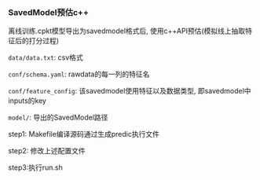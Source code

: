 ### SavedModel预估c++

离线训练.cpkt模型导出为savedmodel格式后, 使用c++API预估(模拟线上抽取特征后的打分过程)

`data/data.txt`: csv格式

`conf/schema.yaml`: rawdata的每一列的特征名

`conf/feature_config`: 该savedmodel使用特征以及数据类型, 即savedmodel中inputs的key

`model/`: 导出的SavedModel路径 

step1: Makefile编译源码通过生成predic执行文件

step2: 修改上述配置文件

step3:执行run.sh
    
